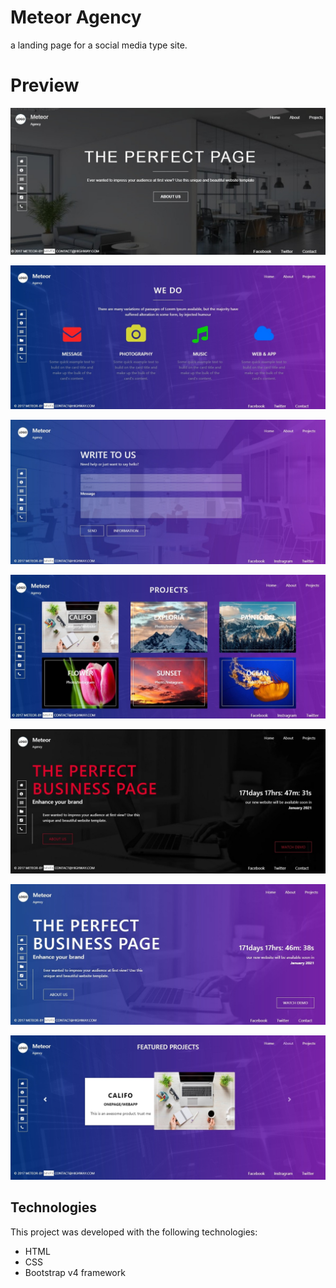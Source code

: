 # Meteor Agency
a landing page for a social media type site.

# Preview

![alt img](https://github.com/selvajayarose/Meteor-Agency/blob/master/img/1.jpg)

![alt img](https://github.com/selvajayarose/Meteor-Agency/blob/master/img/2.jpg)

![alt img](https://github.com/selvajayarose/Meteor-Agency/blob/master/img/3.jpg)

![alt img](https://github.com/selvajayarose/Meteor-Agency/blob/master/img/4.jpg)

![alt img](https://github.com/selvajayarose/Meteor-Agency/blob/master/img/5b.jpg)

![alt img](https://github.com/selvajayarose/Meteor-Agency/blob/master/img/5.jpg)

![alt img](https://github.com/selvajayarose/Meteor-Agency/blob/master/img/6.jpg)

## Technologies
This project was developed with the following technologies:
* HTML
* CSS
* Bootstrap v4 framework
